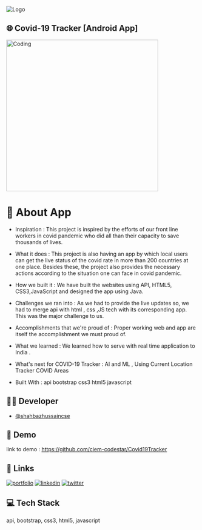 
![Logo](https://www.mail-signatures.com/wp-content/uploads/2020/04/Help-fight-COVID-19-banner-4.gif)


## 🌐 Covid-19 Tracker [Android App]

<img align="center" alt="Coding" width="400" src="https://lh3.googleusercontent.com/-nr0yeFQIoZs/Y0_wc_IaPrI/AAAAAAAAAjU/ZODJZmmdnS4uLTQg4P81un4w1eVd9e8NQCNcBGAsYHQ/h120/covid-19%2Btracker.gif">

# 📲 About App

* Inspiration :
This project is inspired by the efforts of our front line workers in covid pandemic who did all than their capacity to save thousands of lives.

* What it does :
This project is also having an app by which local users can get the live status of the covid rate in more than 200 countries at one place. Besides these, the project also provides the necessary actions according to the situation one can face in covid pandemic.

* How we built it :
We have built the websites using API, HTML5, CSS3,JavaScript and designed the app using Java.

* Challenges we ran into :
As we had to provide the live updates so, we had to merge api with html , css ,JS tech with its corresponding app. This was the major challenge to us.

* Accomplishments that we're proud of :
Proper working web and app are itself the accomplishment we must proud of.

* What we learned :
We learned how to serve with real time application to India .

* What's next for COVID-19 Tracker :
AI and ML , Using Current Location Tracker COVID Areas

* Built With :
api
bootstrap
css3
html5
javascript


## 🧑‍💻 Developer

- [@shahbazhussaincse](https://www.github.com/shahbazhussaincse)


## 🌟 Demo


link to demo : https://github.com/ciem-codestar/Covid19Tracker


## 🔗 Links
[![portfolio](https://img.shields.io/badge/my_portfolio-000?style=for-the-badge&logo=ko-fi&logoColor=white)](https://shahbazhussaincse.github.io/portfolio)
[![linkedin](https://img.shields.io/badge/linkedin-0A66C2?style=for-the-badge&logo=linkedin&logoColor=white)](https://www.linkedin.com/in/shahbazhussaincse)
[![twitter](https://img.shields.io/badge/twitter-1DA1F2?style=for-the-badge&logo=twitter&logoColor=white)](https://twitter.com/shahbazhcse)


## 💻 Tech Stack
api,
bootstrap,
css3,
html5,
javascript

